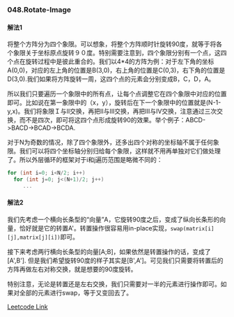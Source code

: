 ### 048.Rotate-Image

#### 解法1 
将整个方阵分为四个象限。可以想象，将整个方阵顺时针旋转90度，就等于将各个象限关于坐标原点旋转９０度。特别需要注意到，四个象限分别有一个点，这四个点在旋转过程中是彼此重合的。我们以4\*4的方阵为例：对于左下角的坐标A(0,0)，对应的左上角的位置是B(3,0)，右上角的位置是C(0,3)，右下角的位置是D(3,0).我们如果将方阵旋转一周，这四个点的元素会分别变成B，C，D，A。

所以我们只要遍历一个象限中的所有点，让每个点调整它在四个象限中对应的位置即可。比如说在第一象限中的（x，y），旋转后在下一个象限中的位置就是(N-1-y,x)。我们将象限Ｉ与II交换，再把II与III交换，再把III与IV交换，注意通过三次交换，而不是四次，即可将这四个点形成旋转90的效果。举个例子：ABCD->BACD->BCAD->BCDA.

对于N为奇数的情况，除了四个象限外，还多出四个对称的坐标轴不属于任何象限。我们可以将四个坐标轴分别归给每个象限，这样就不用再单独对它们做处理了。所以外层循环的框架对于i和j遍历范围是略微不同的：
```cpp
for (int i=0; i<N/2; i++)
  for (int j=0; j<(N+1)/2; j++)
     ...
```     

#### 解法2 
我们先考虑一个横向长条型的“向量”A，它旋转90度之后，变成了纵向长条形的向量，恰好就是它的转置A'。转置操作很容易用in-place实现，```swap(matrix[i][j],matrix[j][i])```即可。

接下来考虑两行横向长条型的向量[A;B]，如果依然是转置操作的话，变成了[A',B']. 但是我们希望旋转90度的样子其实是[B',A']。可见我们只需要将转置后的方阵再做左右对称交换，就是想要的90度旋转。

特别注意，无论是转置还是左右交换，我们只需要对一半的元素进行操作即可。如果对全部的元素进行swap，等于又变回去了。


[Leetcode Link](https://leetcode.com/problems/rotate-image)
